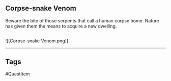 ## Corpse-snake Venom
Beware the bite of those serpents that call a human corpse home.
Nature has given them the means to acquire a new dwelling.
## 
![[Corpse-snake Venom.png]]

---
## Tags
#QuestItem